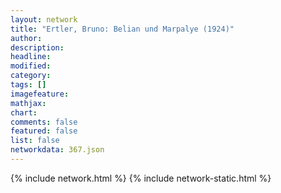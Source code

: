 ```yaml
---
layout: network
title: "Ertler, Bruno: Belian und Marpalye (1924)"
author:
description:
headline:
modified:
category:
tags: []
imagefeature: 
mathjax: 
chart: 
comments: false
featured: false
list: false
networkdata: 367.json
---
```

{% include network.html %}
{% include network-static.html %}
